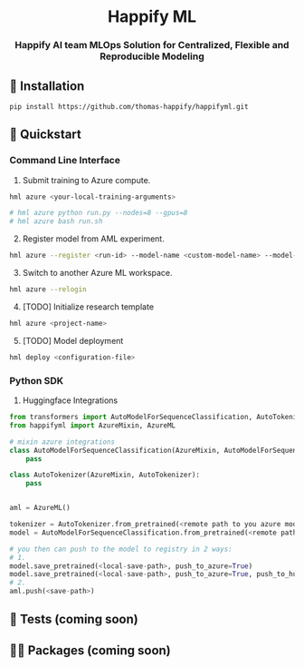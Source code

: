 <div align="center">

# Happify ML 

<h3 align="center">
    <p>Happify AI team MLOps Solution for Centralized, Flexible and Reproducible Modeling</p>
</h3>


</div>

## 🐳 Installation
```
pip install https://github.com/thomas-happify/happifyml.git
```

## 🚀 Quickstart

### Command Line Interface

1. Submit training to Azure compute.
```bash
hml azure <your-local-training-arguments>

# hml azure python run.py --nodes=8 --gpus=8
# hml azure bash run.sh
```

2. Register model from AML experiment.
```bash
hml azure --register <run-id> --model-name <custom-model-name> --model-path <model-remote-path-on-azure>
```

3. Switch to another Azure ML workspace.
```bash
hml azure --relogin
```

4. [TODO] Initialize research template
```bash
hml azure <project-name>
```

5. [TODO] Model deployment
```bash
hml deploy <configuration-file>
```

### Python SDK
1. Huggingface Integrations
```python
from transformers import AutoModelForSequenceClassification, AutoTokenizer
from happifyml import AzureMixin, AzureML

# mixin azure integrations
class AutoModelForSequenceClassification(AzureMixin, AutoModelForSequenceClassification):
    pass

class AutoTokenizer(AzureMixin, AutoTokenizer):
    pass


aml = AzureML()

tokenizer = AutoTokenizer.from_pretrained(<remote path to you azure model>, workspace=aml.workspace)
model = AutoModelForSequenceClassification.from_pretrained(<remote path to you azure model>, workspace=aml.workspace)

# you then can push to the model to registry in 2 ways:
# 1. 
model.save_pretrained(<local-save-path>, push_to_azure=True)
model.save_pretrained(<local-save-path>, push_to_azure=True, push_to_hub=True) # you can push to 2 places as well
# 2.
aml.push(<save-path>)

```


## 🧪 Tests (coming soon)

## 🧑‍💻 Packages (coming soon)